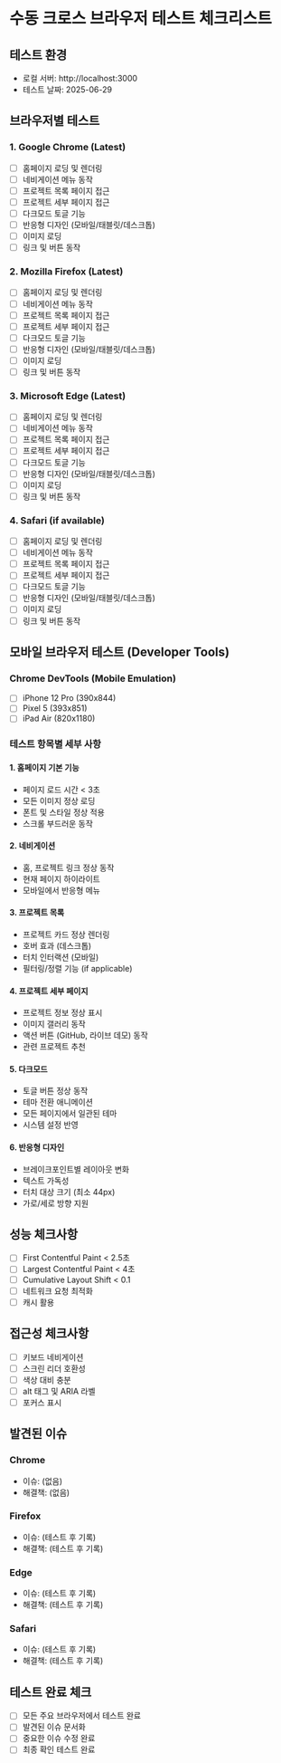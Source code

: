 # 수동 크로스 브라우저 테스트 체크리스트

## 테스트 환경
- 로컬 서버: http://localhost:3000
- 테스트 날짜: 2025-06-29

## 브라우저별 테스트

### 1. Google Chrome (Latest)
- [ ] 홈페이지 로딩 및 렌더링
- [ ] 네비게이션 메뉴 동작
- [ ] 프로젝트 목록 페이지 접근
- [ ] 프로젝트 세부 페이지 접근
- [ ] 다크모드 토글 기능
- [ ] 반응형 디자인 (모바일/태블릿/데스크톱)
- [ ] 이미지 로딩
- [ ] 링크 및 버튼 동작

### 2. Mozilla Firefox (Latest)
- [ ] 홈페이지 로딩 및 렌더링
- [ ] 네비게이션 메뉴 동작
- [ ] 프로젝트 목록 페이지 접근
- [ ] 프로젝트 세부 페이지 접근
- [ ] 다크모드 토글 기능
- [ ] 반응형 디자인 (모바일/태블릿/데스크톱)
- [ ] 이미지 로딩
- [ ] 링크 및 버튼 동작

### 3. Microsoft Edge (Latest)
- [ ] 홈페이지 로딩 및 렌더링
- [ ] 네비게이션 메뉴 동작
- [ ] 프로젝트 목록 페이지 접근
- [ ] 프로젝트 세부 페이지 접근
- [ ] 다크모드 토글 기능
- [ ] 반응형 디자인 (모바일/태블릿/데스크톱)
- [ ] 이미지 로딩
- [ ] 링크 및 버튼 동작

### 4. Safari (if available)
- [ ] 홈페이지 로딩 및 렌더링
- [ ] 네비게이션 메뉴 동작
- [ ] 프로젝트 목록 페이지 접근
- [ ] 프로젝트 세부 페이지 접근
- [ ] 다크모드 토글 기능
- [ ] 반응형 디자인 (모바일/태블릿/데스크톱)
- [ ] 이미지 로딩
- [ ] 링크 및 버튼 동작

## 모바일 브라우저 테스트 (Developer Tools)

### Chrome DevTools (Mobile Emulation)
- [ ] iPhone 12 Pro (390x844)
- [ ] Pixel 5 (393x851)
- [ ] iPad Air (820x1180)

### 테스트 항목별 세부 사항

#### 1. 홈페이지 기본 기능
- 페이지 로드 시간 < 3초
- 모든 이미지 정상 로딩
- 폰트 및 스타일 정상 적용
- 스크롤 부드러운 동작

#### 2. 네비게이션
- 홈, 프로젝트 링크 정상 동작
- 현재 페이지 하이라이트
- 모바일에서 반응형 메뉴

#### 3. 프로젝트 목록
- 프로젝트 카드 정상 렌더링
- 호버 효과 (데스크톱)
- 터치 인터랙션 (모바일)
- 필터링/정렬 기능 (if applicable)

#### 4. 프로젝트 세부 페이지
- 프로젝트 정보 정상 표시
- 이미지 갤러리 동작
- 액션 버튼 (GitHub, 라이브 데모) 동작
- 관련 프로젝트 추천

#### 5. 다크모드
- 토글 버튼 정상 동작
- 테마 전환 애니메이션
- 모든 페이지에서 일관된 테마
- 시스템 설정 반영

#### 6. 반응형 디자인
- 브레이크포인트별 레이아웃 변화
- 텍스트 가독성
- 터치 대상 크기 (최소 44px)
- 가로/세로 방향 지원

## 성능 체크사항
- [ ] First Contentful Paint < 2.5초
- [ ] Largest Contentful Paint < 4초
- [ ] Cumulative Layout Shift < 0.1
- [ ] 네트워크 요청 최적화
- [ ] 캐시 활용

## 접근성 체크사항
- [ ] 키보드 네비게이션
- [ ] 스크린 리더 호환성
- [ ] 색상 대비 충분
- [ ] alt 태그 및 ARIA 라벨
- [ ] 포커스 표시

## 발견된 이슈
### Chrome
- 이슈: (없음)
- 해결책: (없음)

### Firefox
- 이슈: (테스트 후 기록)
- 해결책: (테스트 후 기록)

### Edge
- 이슈: (테스트 후 기록)
- 해결책: (테스트 후 기록)

### Safari
- 이슈: (테스트 후 기록)
- 해결책: (테스트 후 기록)

## 테스트 완료 체크
- [ ] 모든 주요 브라우저에서 테스트 완료
- [ ] 발견된 이슈 문서화
- [ ] 중요한 이슈 수정 완료
- [ ] 최종 확인 테스트 완료 